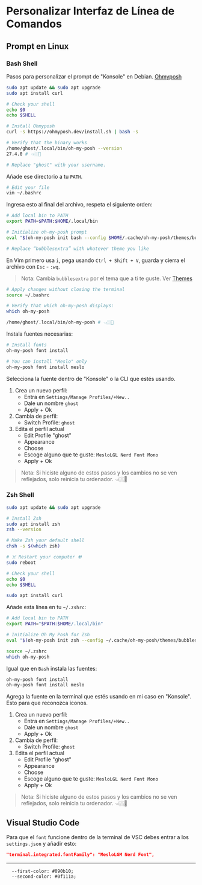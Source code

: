 # Personalizar Interfaz de Línea de Comandos

## Prompt en Linux

### Bash Shell

Pasos para personalizar el prompt de "Konsole" en Debian. [Ohmyposh](https://ohmyposh.dev/docs/installation/linux)

```bash
sudo apt update && sudo apt upgrade
sudo apt install curl

# Check your shell
echo $0
echo $SHELL

# Install Ohmyposh
curl -s https://ohmyposh.dev/install.sh | bash -s

# Verify that the binary works
/home/ghost/.local/bin/oh-my-posh --version
27.4.0 # 👈🏼👀

# Replace "ghost" with your username.
```

Añade ese directorio a tu `PATH`.

```bash
# Edit your file
vim ~/.bashrc
```

Ingresa esto al final del archivo, respeta el siguiente orden:

```bash
# Add local bin to PATH
export PATH=$PATH:$HOME/.local/bin

# Initialize oh-my-posh prompt
eval "$(oh-my-posh init bash --config $HOME/.cache/oh-my-posh/themes/bubblesextra.omp.json)"

# Replace “bubblesextra” with whatever theme you like
```

En Vim  primero usa `i`, pega usando `Ctrl + Shift + V`, guarda y cierra el archivo con `Esc` - `:wq`.

> Nota: Cambia `bubblesextra` por el tema que a ti te guste. Ver [Themes](https://ohmyposh.dev/docs/themes)

```bash
# Apply changes without closing the terminal
source ~/.bashrc

# Verify that which oh-my-posh displays:
which oh-my-posh

/home/ghost/.local/bin/oh-my-posh # 👈🏼👀
```

Instala fuentes necesarias:

```bash
# Install fonts
oh-my-posh font install

# You can install "Meslo" only
oh-my-posh font install meslo
```

Selecciona la fuente dentro de "Konsole" o la CLI que estés usando.

1. Crea un nuevo perfil:  
	- Entra en `Settings/Manage Profiles/+New..`
	- Dale un nombre `ghost`
	- Apply + Ok
2. Cambia de perfil:  
	- Switch Profile: `ghost`
3. Edita el perfil actual  
	- Edit Profile "ghost"
	- Appearance
	- Choose
	- Escoge alguno que te guste: `MesloLGL Nerd Font Mono`
	- Apply + Ok

> Nota: Si hiciste alguno de estos pasos y los cambios no se ven reflejados, solo reinicia tu ordenador. 👈🏼👀

### Zsh Shell

```bash
sudo apt update && sudo apt upgrade

# Install Zsh
sudo apt install zsh
zsh --version

# Make Zsh your default shell
chsh -s $(which zsh)

# ☠️ Restart your computer ☢️
sudo reboot

# Check your shell
echo $0
echo $SHELL

sudo apt install curl
```

Añade esta línea en tu `~/.zshrc`:

```bash
# Add local bin to PATH
export PATH="$PATH:$HOME/.local/bin"

# Initialize Oh My Posh for Zsh
eval "$(oh-my-posh init zsh --config ~/.cache/oh-my-posh/themes/bubbles.omp.json)"
```

```bash
source ~/.zshrc
which oh-my-posh
```

Igual que en `Bash` instala las fuentes: 

```bash
oh-my-posh font install
oh-my-posh font install meslo
```

Agrega la fuente en la terminal que estés usando en mi caso en "Konsole". Esto para que reconozca iconos.

1. Crea un nuevo perfil:  
	- Entra en `Settings/Manage Profiles/+New..`
	- Dale un nombre `ghost`
	- Apply + Ok
2. Cambia de perfil:  
	- Switch Profile: `ghost`
3. Edita el perfil actual  
	- Edit Profile "ghost"
	- Appearance
	- Choose
	- Escoge alguno que te guste: `MesloLGL Nerd Font Mono`
	- Apply + Ok

> Nota: Si hiciste alguno de estos pasos y los cambios no se ven reflejados, solo reinicia tu ordenador. 👈🏼👀

## Visual Studio Code

Para que el `font` funcione dentro de la terminal de VSC debes entrar a los `settings.json` y añadir esto:

```json
"terminal.integrated.fontFamily": "MesloLGM Nerd Font",
```

---

```
  --first-color: #090b10;
  --second-color: #0f111a;
```